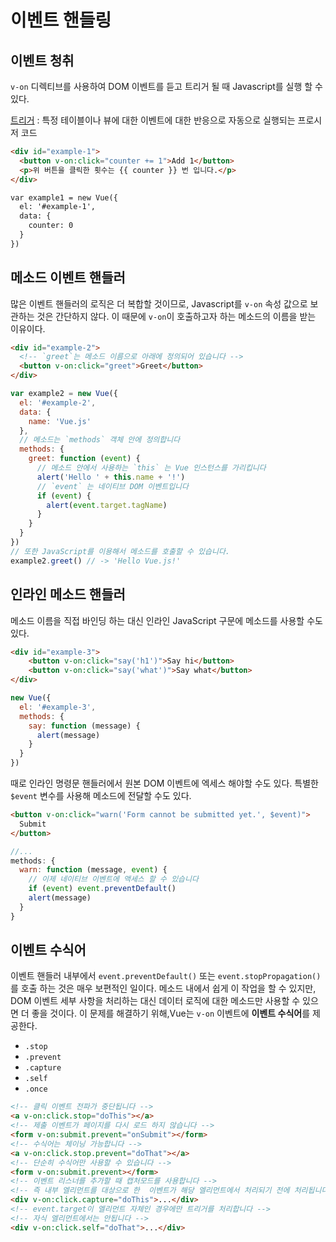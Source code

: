 # 이벤트 핸들링

## 이벤트 청취
`v-on` 디렉티브를 사용하여 DOM 이벤트를 듣고 트리거 될 때 Javascript를 실행 할 수 있다.

[트리거](http://terms.naver.com/entry.nhn?docId=3347639&cid=40942&categoryId=32840) : 특정 테이블이나 뷰에 대한 이벤트에 대한 반응으로 자동으로 실행되는 프로시저 코드
```html
<div id="example-1">
  <button v-on:click="counter += 1">Add 1</button>
  <p>위 버튼을 클릭한 횟수는 {{ counter }} 번 입니다.</p>
</div>

var example1 = new Vue({
  el: '#example-1',
  data: {
    counter: 0
  }
})
```
## 메소드 이벤트 핸들러
많은 이벤트 핸들러의 로직은 더 복합할 것이므로, Javascript를 `v-on` 속성 값으로 보관하는 것은 간단하지 않다.
이 때문에 `v-on`이 호출하고자 하는 메소드의 이름을 받는 이유이다.
```html
<div id="example-2">
  <!-- `greet`는 메소드 이름으로 아래에 정의되어 있습니다 -->
  <button v-on:click="greet">Greet</button>
</div>
```
```js
var example2 = new Vue({
  el: '#example-2',
  data: {
    name: 'Vue.js'
  },
  // 메소드는 `methods` 객체 안에 정의합니다
  methods: {
    greet: function (event) {
      // 메소드 안에서 사용하는 `this` 는 Vue 인스턴스를 가리킵니다
      alert('Hello ' + this.name + '!')
      // `event` 는 네이티브 DOM 이벤트입니다
      if (event) {
        alert(event.target.tagName)
      }
    }
  }
})
// 또한 JavaScript를 이용해서 메소드를 호출할 수 있습니다.
example2.greet() // -> 'Hello Vue.js!'
```

## 인라인 메소드 핸들러
메소드 이름을 직접 바인딩 하는 대신 인라인 JavaScript 구문에 메소드를 사용할 수도 있다.
```html
<div id="example-3">
    <button v-on:click="say('h1')">Say hi</button>
    <button v-on:click="say('what')">Say what</button>
</div>
```
```js
new Vue({
  el: '#example-3',
  methods: {
    say: function (message) {
      alert(message)
    }
  }
})
```

때로 인라인 명령문 핸들러에서 원본 DOM 이벤트에 엑세스 해야할 수도 있다.
특별한 `$event` 변수를 사용해 메소드에 전달할 수도 있다.
```html
<button v-on:click="warn('Form cannot be submitted yet.', $event)">
  Submit
</button>
```
```js
//...
methods: {
  warn: function (message, event) {
    // 이제 네이티브 이벤트에 액세스 할 수 있습니다
    if (event) event.preventDefault()
    alert(message)
  }
}
```
## 이벤트 수식어
이벤트 핸들러 내부에서 `event.preventDefault()` 또는 `event.stopPropagation()` 를 호출 하는 것은 매우 보편적인 일이다.
메소드 내에서 쉽게 이 작업을 할 수 있지만, DOM 이벤트 세부 사항을 처리하는 대신 데이터 로직에 대한 메소드만 사용할 수 있으면 더 좋을 것이다.
이 문제를 해결하기 위해,Vue는 `v-on` 이벤트에 <strong>이벤트 수식어</strong>를 제공한다.
- `.stop`
- `.prevent`
- `.capture`
- `.self`
- `.once`
```html
<!-- 클릭 이벤트 전파가 중단됩니다 -->
<a v-on:click.stop="doThis"></a>
<!-- 제출 이벤트가 페이지를 다시 로드 하지 않습니다 -->
<form v-on:submit.prevent="onSubmit"></form>
<!-- 수식어는 체이닝 가능합니다 -->
<a v-on:click.stop.prevent="doThat"></a>
<!-- 단순히 수식어만 사용할 수 있습니다 -->
<form v-on:submit.prevent></form>
<!-- 이벤트 리스너를 추가할 때 캡처모드를 사용합니다 -->
<!-- 즉 내부 엘리먼트를 대상으로 한  이벤트가 해당 엘리먼트에서 처리되기 전에 처리됩니다. -->
<div v-on:click.capture="doThis">...</div>
<!-- event.target이 엘리먼트 자체인 경우에만 트리거를 처리합니다 -->
<!-- 자식 엘리먼트에서는 안됩니다 -->
<div v-on:click.self="doThat">...</div>
```
